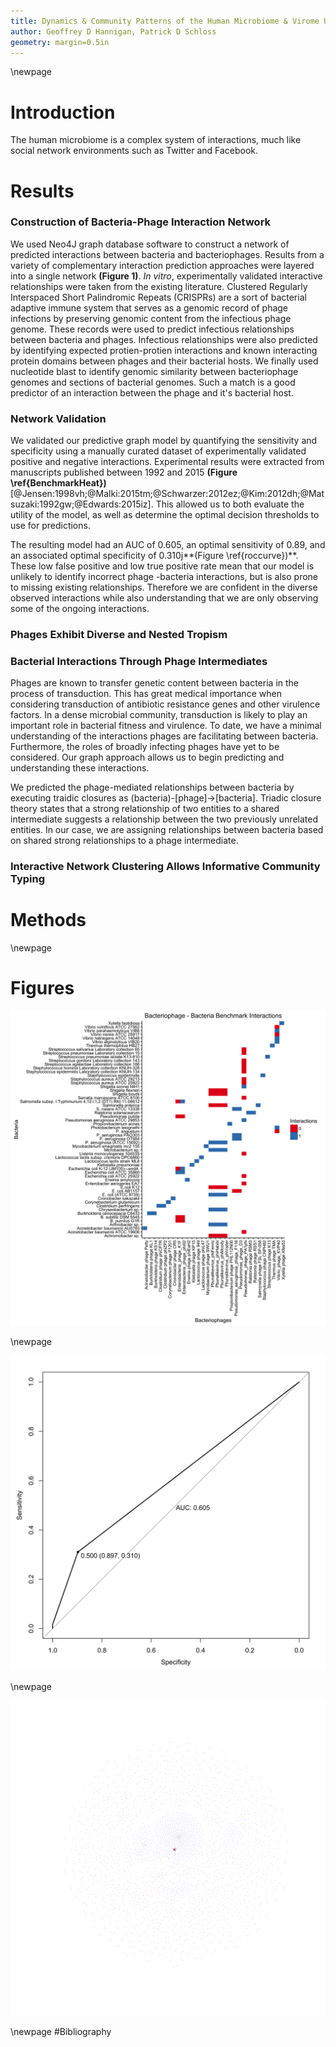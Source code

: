```yaml
---
title: Dynamics & Community Patterns of the Human Microbiome & Virome Using Predictive Graph Modeling
author: Geoffrey D Hannigan, Patrick D Schloss
geometry: margin=0.5in
---
```


\newpage

# Introduction
The human microbiome is a complex system of interactions, much like social network environments such as Twitter and Facebook.

# Results

### Construction of Bacteria-Phage Interaction Network
We used Neo4J graph database software to construct a network of predicted interactions between bacteria and bacteriophages. Results from a variety of complementary interaction prediction approaches were layered into a single network **(Figure 1)**. *In vitro*, experimentally validated interactive relationships were taken from the existing literature. Clustered Regularly Interspaced Short Palindromic Repeats (CRISPRs) are a sort of bacterial adaptive immune system that serves as a genomic record of phage infections by preserving genomic content from the infectious phage genome. These records were used to predict infectious relationships between bacteria and phages. Infectious relationships were also predicted by identifying expected protien-protien interactions and known interacting protein domains between phages and their bacterial hosts. We finally used nucleotide blast to identify genomic similarity between bacteriophage genomes and sections of bacterial genomes. Such a match is a good predictor of an interaction between the phage and it's bacterial host.

### Network Validation
We validated our predictive graph model by quantifying the sensitivity and specificity using a manually curated dataset of experimentally validated positive and negative interactions. Experimental results were extracted from manuscripts published between 1992 and 2015 **(Figure \ref{BenchmarkHeat})** [@Jensen:1998vh;@Malki:2015tm;@Schwarzer:2012ez;@Kim:2012dh;@Matsuzaki:1992gw;@Edwards:2015iz]. This allowed us to both evaluate the utility of the model, as well as determine the optimal decision thresholds to use for predictions.

The resulting model had an AUC of 0.605, an optimal sensitivity of 0.89, and an associated optimal specificity of 0.310j**(Figure \ref{roccurve})**. These low false positive and low true positive rate mean that our model is unlikely to identify incorrect phage -bacteria interactions, but is also prone to missing existing relationships. Therefore we are confident in the diverse observed interactions while also understanding that we are only observing some of the ongoing interactions.

### Phages Exhibit Diverse and Nested Tropism



### Bacterial Interactions Through Phage Intermediates

Phages are known to transfer genetic content between bacteria in the process of transduction. This has great medical importance when considering transduction of antibiotic resistance genes and other virulence factors. In a dense microbial community, transduction is likely to play an important role in bacterial fitness and virulence. To date, we have a minimal understanding of the interactions phages are facilitating between bacteria. Furthermore, the roles of broadly infecting phages have yet to be considered. Our graph approach allows us to begin predicting and understanding these interactions.

We predicted the phage-mediated relationships between bacteria by executing traidic closures as (bacteria)-[phage]->[bacteria]. Triadic closure theory states that a strong relationship of two entities to a shared intermediate suggests a relationship between the two previously unrelated entities. In our case, we are assigning relationships between bacteria based on shared strong relationships to a phage intermediate.

### Interactive Network Clustering Allows Informative Community Typing



# Methods



\newpage

# Figures

![Positive and negative interactions of our reference dataset.\label{BenchmarkHeat}](../figures/BenchmarkDataset.png)

\newpage

![ROC curve used to validate the graph model of phage-bacteria interactions.\label{roccurve}](../figures/rocCurves.png)

\newpage

![Network diagram of the phage - bacteria network.](../figures/BacteriaPhageNetworkDiagram.png)

\newpage
#Bibliography